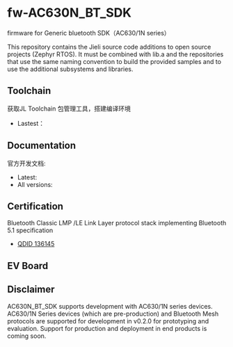 # fw-AC630N_BT_SDK

firmware for Generic bluetooth SDK（AC630/1N series）


This repository contains the Jieli source code additions to open
source projects (Zephyr RTOS).
It must be combined with lib.a and the repositories that use the same
naming convention to build the provided samples and to use the additional
subsystems and libraries.

Toolchain
------------

获取JL Toolchain 包管理工具，搭建编译环境

* Lastest：

Documentation
------------

官方开发文档:

* Latest: 
* All versions: 

Certification
-------------

Bluetooth Classic LMP /LE Link Layer protocol stack implementing Bluetooth 5.1 specification

* [QDID 136145](https://launchstudio.bluetooth.com/ListingDetails/91371)


EV Board
-------------

Disclaimer
------------

AC630N_BT_SDK supports development with AC630/1N series devices.
AC630/1N Series devices (which are pre-production) and Bluetooth Mesh protocols are supported for development in v0.2.0 for prototyping and evaluation.
Support for production and deployment in end products is coming soon.

